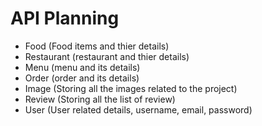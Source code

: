 # API Planning 

- Food (Food items and thier details)
- Restaurant (restaurant and thier details)
- Menu (menu and its details)
- Order (order and its details)
- Image (Storing all the images related to the project)
- Review (Storing all the list of review)
- User (User related details, username, email, password)